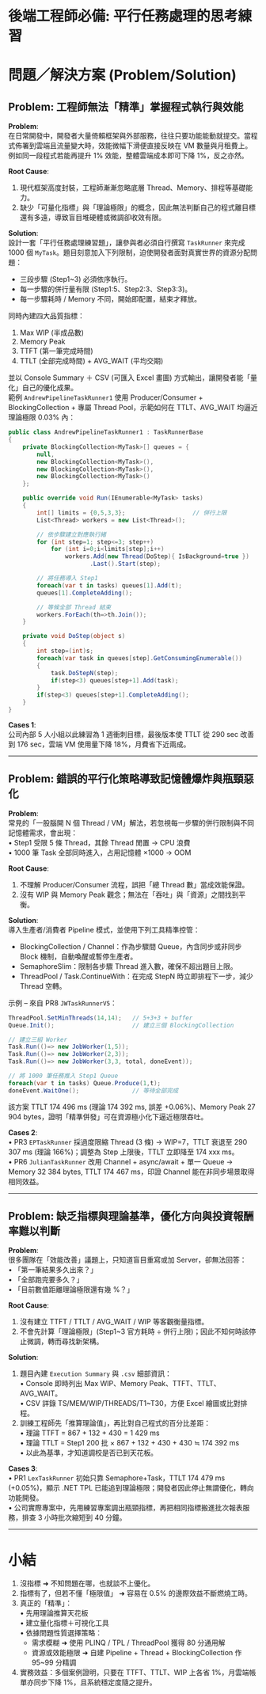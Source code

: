 # 後端工程師必備: 平行任務處理的思考練習

# 問題／解決方案 (Problem/Solution)

## Problem: 工程師無法「精準」掌握程式執行與效能

**Problem**:  
在日常開發中，開發者大量倚賴框架與外部服務，往往只要功能能動就提交。當程式佈署到雲端且流量變大時，效能微幅下滑便直接反映在 VM 數量與月租費上。例如同一段程式若能再提升 1% 效能，整體雲端成本即可下降 1%，反之亦然。

**Root Cause**:  
1. 現代框架高度封裝，工程師漸漸忽略底層 Thread、Memory、排程等基礎能力。  
2. 缺少「可量化指標」與「理論極限」的概念，因此無法判斷自己的程式離目標還有多遠，導致盲目堆硬體或微調卻收效有限。  

**Solution**:  
設計一套「平行任務處理練習題」，讓參與者必須自行撰寫 `TaskRunner` 來完成 1000 個 `MyTask`。題目刻意加入下列限制，迫使開發者面對真實世界的資源分配問題：  
- 三段步驟 (Step1~3) 必須依序執行。  
- 每一步驟的併行量有限 (Step1:5、Step2:3、Step3:3)。  
- 每一步驟耗時 / Memory 不同，開始即配置，結束才釋放。  

同時內建四大品質指標：  
1. Max WIP (半成品數)  
2. Memory Peak  
3. TTFT (第一筆完成時間)  
4. TTLT (全部完成時間) + AVG_WAIT (平均交期)  

並以 Console Summary ＋ CSV (可匯入 Excel 畫圖) 方式輸出，讓開發者能「量化」自己的優化成果。  
範例 `AndrewPipelineTaskRunner1` 使用 Producer/Consumer + BlockingCollection + 專屬 Thread Pool，示範如何在 TTLT、AVG_WAIT 均逼近理論極限 0.03% 內：

```csharp
public class AndrewPipelineTaskRunner1 : TaskRunnerBase
{
    private BlockingCollection<MyTask>[] queues = {
        null,
        new BlockingCollection<MyTask>(),
        new BlockingCollection<MyTask>(),
        new BlockingCollection<MyTask>()
    };

    public override void Run(IEnumerable<MyTask> tasks)
    {
        int[] limits = {0,5,3,3};                   // 併行上限
        List<Thread> workers = new List<Thread>();

        // 依步驟建立對應執行緒
        for (int step=1; step<=3; step++)
            for (int i=0;i<limits[step];i++)
                workers.Add(new Thread(DoStep){ IsBackground=true })
                       .Last().Start(step);

        // 將任務導入 Step1
        foreach(var t in tasks) queues[1].Add(t);
        queues[1].CompleteAdding();

        // 等候全部 Thread 結束
        workers.ForEach(th=>th.Join());
    }

    private void DoStep(object s)
    {
        int step=(int)s;
        foreach(var task in queues[step].GetConsumingEnumerable())
        {
            task.DoStepN(step);
            if(step<3) queues[step+1].Add(task);
        }
        if(step<3) queues[step+1].CompleteAdding();
    }
}
```

**Cases 1**:  
公司內部 5 人小組以此練習為 1 週衝刺目標，最後版本使 TTLT 從 290 sec 改善到 176 sec，雲端 VM 使用量下降 18%，月費省下近兩成。

---

## Problem: 錯誤的平行化策略導致記憶體爆炸與瓶頸惡化

**Problem**:  
常見的「一股腦開 N 個 Thread / VM」解法，若忽視每一步驟的併行限制與不同記憶體需求，會出現：  
• Step1 受限 5 條 Thread，其餘 Thread 閒置 → CPU 浪費  
• 1000 筆 Task 全部同時進入，占用記憶體 ×1000 → OOM

**Root Cause**:  
1. 不理解 Producer/Consumer 流程，誤把「總 Thread 數」當成效能保證。  
2. 沒有 WIP 與 Memory Peak 觀念；無法在「吞吐」與「資源」之間找到平衡。  

**Solution**:  
導入生產者/消費者 Pipeline 模式，並使用下列工具精準控管：  
- BlockingCollection / Channel：作為步驟間 Queue，內含同步或非同步 Block 機制，自動喚醒或暫停生產者。  
- SemaphoreSlim：限制各步驟 Thread 進入數，確保不超出題目上限。  
- ThreadPool / Task.ContinueWith：在完成 StepN 時立即排程下一步，減少 Thread 空轉。  

示例 – 來自 PR8 `JWTaskRunnerV5`：  

```csharp
ThreadPool.SetMinThreads(14,14);   // 5+3+3 + buffer
Queue.Init();                      // 建立三個 BlockingCollection

// 建立三組 Worker
Task.Run(()=> new JobWorker(1,5));
Task.Run(()=> new JobWorker(2,3));
Task.Run(()=> new JobWorker(3,3, total, doneEvent));

// 將 1000 筆任務推入 Step1 Queue
foreach(var t in tasks) Queue.Produce(1,t);
doneEvent.WaitOne();               // 等待全部完成
```

該方案 TTLT 174 496 ms (理論 174 392 ms, 誤差 +0.06%)、Memory Peak 27 904 bytes，證明「精準併發」可在資源極小化下逼近極限吞吐。

**Cases 2**:  
• PR3 `EPTaskRunner` 採過度限縮 Thread (3 條) → WIP=7，TTLT 衰退至 290 307 ms (理論 166%)；調整為 Step 上限後，TTLT 立即降至 174 xxx ms。  
• PR6 `JulianTaskRunner` 改用 Channel + async/await + 單一 Queue → Memory 32 384 bytes, TTLT 174 467 ms，印證 Channel 能在非同步場景取得相同效益。

---

## Problem: 缺乏指標與理論基準，優化方向與投資報酬率難以判斷

**Problem**:  
很多團隊在「效能改善」議題上，只知道盲目重寫或加 Server，卻無法回答：  
• 「第一筆結果多久出來？」  
• 「全部跑完要多久？」  
• 「目前數值距離理論極限還有幾 %？」  

**Root Cause**:  
1. 沒有建立 TTFT / TTLT / AVG_WAIT / WIP 等客觀衡量指標。  
2. 不會先計算「理論極限」(Step1~3 官方耗時 ÷ 併行上限)；因此不知何時該停止微調，轉而尋找新架構。  

**Solution**:  
1. 題目內建 `Execution Summary` 與 `.csv` 細部資訊：  
   • Console 即時列出 Max WIP、Memory Peak、TTFT、TTLT、AVG_WAIT。  
   • CSV 詳錄 TS/MEM/WIP/THREADS/T1~T30，方便 Excel 繪圖或比對排程。  
2. 訓練工程師先「推算理論值」，再比對自己程式的百分比差距：  
   • 理論 TTFT = 867 + 132 + 430 = 1 429 ms  
   • 理論 TTLT = Step1 200 批 × 867 + 132 + 430 + 430 ≒ 174 392 ms  
   • 以此為基準，才知道調校是否已到天花板。  

**Cases 3**:  
• PR1 `LexTaskRunner` 初始只靠 Semaphore+Task，TTLT 174 479 ms (+0.05%)，顯示 .NET TPL 已能追到理論極限；開發者因此停止無謂優化，轉向功能開發。  
• 公司實際專案中，先用練習專案調出瓶頸指標，再把相同指標搬進批次報表服務，排查 3 小時批次縮短到 40 分鐘。  

---

# 小結

1. 沒指標 ➜ 不知問題在哪，也就談不上優化。  
2. 指標有了，但若不懂「極限值」 ➜ 容易在 0.5% 的邊際效益不斷燃燒工時。  
3. 真正的「精準」：  
   • 先用理論推算天花板  
   • 建立量化指標＋可視化工具  
   • 依據問題性質選擇策略：  
     - 需求模糊 ➜ 使用 PLINQ / TPL / ThreadPool 獲得 80 分通用解  
     - 資源或效能極限 ➜ 自建 Pipeline + Thread + BlockingCollection 作 95~99 分精調  
4. 實務效益：多個案例證明，只要在 TTFT、TTLT、WIP 上各省 1%，月雲端帳單亦同步下降 1%，且系統穩定度隨之提升。